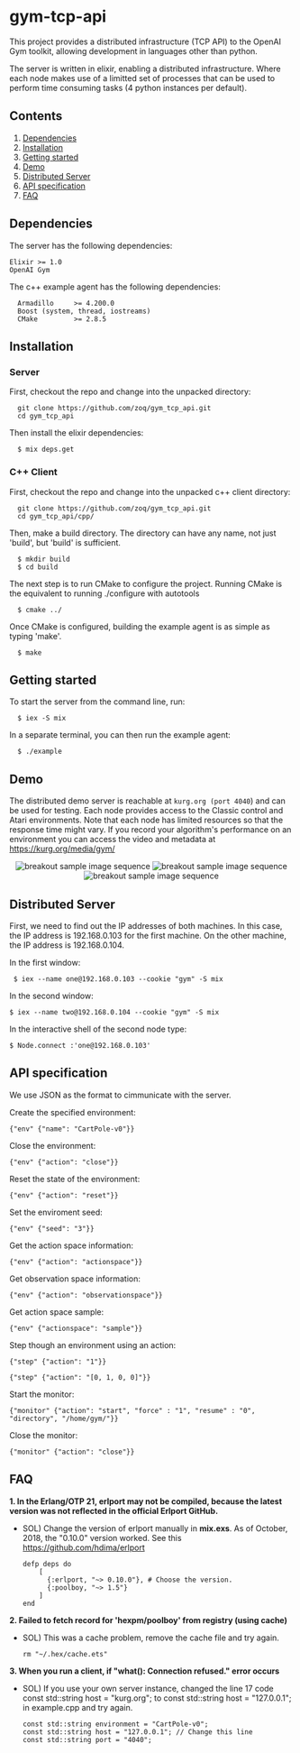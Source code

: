 # gym-tcp-api

This project provides a distributed infrastructure (TCP API) to the OpenAI Gym toolkit, allowing development in languages other than python.

The server is written in elixir, enabling a distributed infrastructure. Where each node makes use of a limitted set of processes that can be used to perform time consuming tasks (4 python instances per default).

## Contents

  1. [Dependencies](#dependencies)
  2. [Installation](#installation)
  3. [Getting started](#getting-started)
  3. [Demo](#demo)
  4. [Distributed Server](#distributed-server)
  5. [API specification](#api-specification)
  6. [FAQ](#faq)

## Dependencies

The server has the following dependencies:

    Elixir >= 1.0
    OpenAI Gym

The c++ example agent has the following dependencies:

      Armadillo     >= 4.200.0
      Boost (system, thread, iostreams)
      CMake         >= 2.8.5

## Installation

### Server

First, checkout the repo and change into the unpacked directory:

      git clone https://github.com/zoq/gym_tcp_api.git
      cd gym_tcp_api

Then install the elixir dependencies:

      $ mix deps.get

### C++ Client

First, checkout the repo and change into the unpacked c++ client directory:

      git clone https://github.com/zoq/gym_tcp_api.git
      cd gym_tcp_api/cpp/

Then, make a build directory. The directory can have any name, not just 'build', but 'build' is sufficient.

      $ mkdir build
      $ cd build

The next step is to run CMake to configure the project. Running CMake is the equivalent to running ./configure with autotools

      $ cmake ../

Once CMake is configured, building the example agent is as simple as typing 'make'.

      $ make

## Getting started

To start the server from the command line, run:

      $ iex -S mix

In a separate terminal, you can then run the example agent:

      $ ./example

## Demo

The distributed demo server is reachable at ```kurg.org (port 4040```) and can be used for testing. Each node provides access to the Classic control and Atari environments. Note that each node has limited resources so that the response time might vary. If you record your algorithm's performance on an environment you can access the video and metadata at https://kurg.org/media/gym/

<p align="center">
<img src="https://kurg.org/media/breakout_sample.gif" alt="breakout sample image sequence"> <img src="https://kurg.org/media/space_invaders_sample.gif" alt="breakout sample image sequence"> <img src="https://kurg.org/media/enduro_sample.gif" alt="breakout sample image sequence">
</p>

## Distributed Server

First, we need to find out the IP addresses of both machines. In this case, the IP address is 192.168.0.103 for the first machine. On the other machine, the IP address is 192.168.0.104.

In the first window:

     $ iex --name one@192.168.0.103 --cookie "gym" -S mix

In the second window:

    $ iex --name two@192.168.0.104 --cookie "gym" -S mix

In the interactive shell of the second node type:

    $ Node.connect :'one@192.168.0.103'

## API specification
We use JSON as the format to cimmunicate with the server.

Create the specified environment:

    {"env" {"name": "CartPole-v0"}}

Close the environment:

    {"env" {"action": "close"}}

Reset the state of the environment:

    {"env" {"action": "reset"}}

Set the enviroment seed:

    {"env" {"seed": "3"}}

Get the action space information:

    {"env" {"action": "actionspace"}}

Get observation space information:

    {"env" {"action": "observationspace"}}

Get action space sample:

    {"env" {"actionspace": "sample"}}

Step though an environment using an action:

    {"step" {"action": "1"}}

    {"step" {"action": "[0, 1, 0, 0]"}}

Start the monitor:

    {"monitor" {"action": "start", "force" : "1", "resume" : "0", "directory", "/home/gym/"}}

Close the monitor:

    {"monitor" {"action": "close"}}
  
## FAQ
<b>1. In the Erlang/OTP 21, erlport may not be compiled, because the latest version was not reflected in the official Erlport GitHub.</b>

  - SOL) Change the version of erlport manually in <b>mix.exs</b>. As of October, 2018, the "0.10.0" version worked. See this https://github.com/hdima/erlport
    ```
    defp deps do
        [
          {:erlport, "~> 0.10.0"}, # Choose the version.
          {:poolboy, "~> 1.5"}
        ]
    end
    ```
  
<b>2. Failed to fetch record for 'hexpm/poolboy' from registry (using cache)</b>

  - SOL) This was a cache problem, remove the cache file and try again.
    ```
    rm "~/.hex/cache.ets"
    ```
    
<b>3. When you run a client, if "what():  Connection refused." error occurs</b>
  
  - SOL) If you use your own server instance, changed the line 17 code const std::string host = "kurg.org"; to const std::string host = "127.0.0.1"; in example.cpp and try again.
    ```
    const std::string environment = "CartPole-v0";
    const std::string host = "127.0.0.1"; // Change this line
    const std::string port = "4040";
    ```
    
